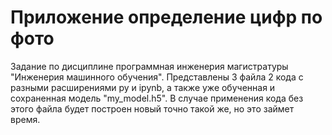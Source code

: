 # Приложение определение цифр по фото
Задание по дисциплине программная инженерия магистратуры "Инженерия машинного обучения".
Представлены 3 файла 2 кода с разными расширениями py и ipynb, а также уже обученная и сохраненная модель "my_model.h5". В случае применения кода без этого файла будет построен новый точно такой же, но это займет время.
